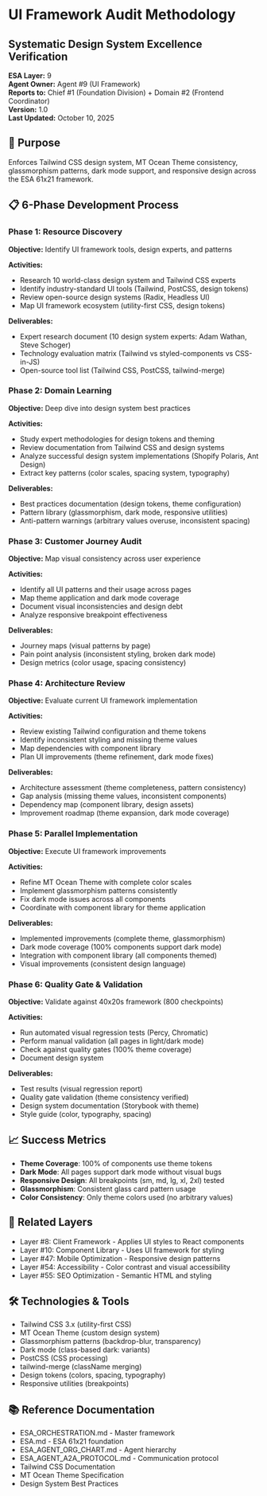 # UI Framework Audit Methodology
## Systematic Design System Excellence Verification

**ESA Layer:** 9  
**Agent Owner:** Agent #9 (UI Framework)  
**Reports to:** Chief #1 (Foundation Division) + Domain #2 (Frontend Coordinator)  
**Version:** 1.0  
**Last Updated:** October 10, 2025

## 🎯 Purpose
Enforces Tailwind CSS design system, MT Ocean Theme consistency, glassmorphism patterns, dark mode support, and responsive design across the ESA 61x21 framework.

## 📋 6-Phase Development Process

### Phase 1: Resource Discovery
**Objective:** Identify UI framework tools, design experts, and patterns

**Activities:**
- Research 10 world-class design system and Tailwind CSS experts
- Identify industry-standard UI tools (Tailwind, PostCSS, design tokens)
- Review open-source design systems (Radix, Headless UI)
- Map UI framework ecosystem (utility-first CSS, design tokens)

**Deliverables:**
- Expert research document (10 design system experts: Adam Wathan, Steve Schoger)
- Technology evaluation matrix (Tailwind vs styled-components vs CSS-in-JS)
- Open-source tool list (Tailwind CSS, PostCSS, tailwind-merge)

### Phase 2: Domain Learning
**Objective:** Deep dive into design system best practices

**Activities:**
- Study expert methodologies for design tokens and theming
- Review documentation from Tailwind CSS and design systems
- Analyze successful design system implementations (Shopify Polaris, Ant Design)
- Extract key patterns (color scales, spacing system, typography)

**Deliverables:**
- Best practices documentation (design tokens, theme configuration)
- Pattern library (glassmorphism, dark mode, responsive utilities)
- Anti-pattern warnings (arbitrary values overuse, inconsistent spacing)

### Phase 3: Customer Journey Audit
**Objective:** Map visual consistency across user experience

**Activities:**
- Identify all UI patterns and their usage across pages
- Map theme application and dark mode coverage
- Document visual inconsistencies and design debt
- Analyze responsive breakpoint effectiveness

**Deliverables:**
- Journey maps (visual patterns by page)
- Pain point analysis (inconsistent styling, broken dark mode)
- Design metrics (color usage, spacing consistency)

### Phase 4: Architecture Review
**Objective:** Evaluate current UI framework implementation

**Activities:**
- Review existing Tailwind configuration and theme tokens
- Identify inconsistent styling and missing theme values
- Map dependencies with component library
- Plan UI improvements (theme refinement, dark mode fixes)

**Deliverables:**
- Architecture assessment (theme completeness, pattern consistency)
- Gap analysis (missing theme values, inconsistent components)
- Dependency map (component library, design assets)
- Improvement roadmap (theme expansion, dark mode coverage)

### Phase 5: Parallel Implementation
**Objective:** Execute UI framework improvements

**Activities:**
- Refine MT Ocean Theme with complete color scales
- Implement glassmorphism patterns consistently
- Fix dark mode issues across all components
- Coordinate with component library for theme application

**Deliverables:**
- Implemented improvements (complete theme, glassmorphism)
- Dark mode coverage (100% components support dark mode)
- Integration with component library (all components themed)
- Visual improvements (consistent design language)

### Phase 6: Quality Gate & Validation
**Objective:** Validate against 40x20s framework (800 checkpoints)

**Activities:**
- Run automated visual regression tests (Percy, Chromatic)
- Perform manual validation (all pages in light/dark mode)
- Check against quality gates (100% theme coverage)
- Document design system

**Deliverables:**
- Test results (visual regression report)
- Quality gate validation (theme consistency verified)
- Design system documentation (Storybook with theme)
- Style guide (color, typography, spacing)

## 📈 Success Metrics
- **Theme Coverage**: 100% of components use theme tokens
- **Dark Mode**: All pages support dark mode without visual bugs
- **Responsive Design**: All breakpoints (sm, md, lg, xl, 2xl) tested
- **Glassmorphism**: Consistent glass card pattern usage
- **Color Consistency**: Only theme colors used (no arbitrary values)

## 🔗 Related Layers
- Layer #8: Client Framework - Applies UI styles to React components
- Layer #10: Component Library - Uses UI framework for styling
- Layer #47: Mobile Optimization - Responsive design patterns
- Layer #54: Accessibility - Color contrast and visual accessibility
- Layer #55: SEO Optimization - Semantic HTML and styling

## 🛠️ Technologies & Tools
- Tailwind CSS 3.x (utility-first CSS)
- MT Ocean Theme (custom design system)
- Glassmorphism patterns (backdrop-blur, transparency)
- Dark mode (class-based dark: variants)
- PostCSS (CSS processing)
- tailwind-merge (className merging)
- Design tokens (colors, spacing, typography)
- Responsive utilities (breakpoints)

## 📚 Reference Documentation
- ESA_ORCHESTRATION.md - Master framework
- ESA.md - ESA 61x21 foundation
- ESA_AGENT_ORG_CHART.md - Agent hierarchy
- ESA_AGENT_A2A_PROTOCOL.md - Communication protocol
- Tailwind CSS Documentation
- MT Ocean Theme Specification
- Design System Best Practices
